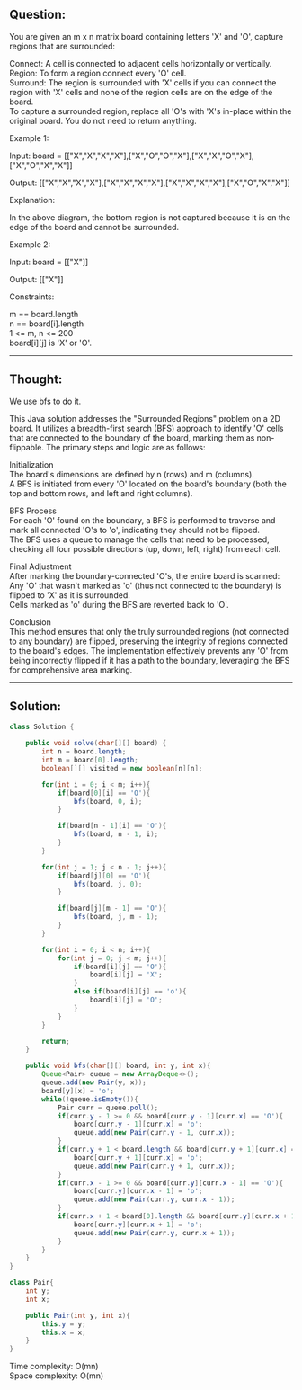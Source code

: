 ## Question:

You are given an m x n matrix board containing letters 'X' and 'O', capture regions that are surrounded:  

Connect: A cell is connected to adjacent cells horizontally or vertically.  
Region: To form a region connect every 'O' cell.  
Surround: The region is surrounded with 'X' cells if you can connect the region with 'X' cells and none of the region cells are on the edge of the board.  
To capture a surrounded region, replace all 'O's with 'X's in-place within the original board. You do not need to return anything.  

Example 1:  

Input: board = [["X","X","X","X"],["X","O","O","X"],["X","X","O","X"],["X","O","X","X"]]  

Output: [["X","X","X","X"],["X","X","X","X"],["X","X","X","X"],["X","O","X","X"]]  

Explanation:  

In the above diagram, the bottom region is not captured because it is on the edge of the board and cannot be surrounded.  

Example 2:  

Input: board = [["X"]]  

Output: [["X"]]  

Constraints:  

m == board.length  
n == board[i].length  
1 <= m, n <= 200  
board[i][j] is 'X' or 'O'.  

---
## Thought:
We use bfs to do it.

This Java solution addresses the "Surrounded Regions" problem on a 2D board. It utilizes a breadth-first search (BFS) approach to identify 'O' cells that are connected to the boundary of the board, marking them as non-flippable. The primary steps and logic are as follows:  

Initialization  
The board's dimensions are defined by n (rows) and m (columns).  
A BFS is initiated from every 'O' located on the board's boundary (both the top and bottom rows, and left and right columns).  

BFS Process  
For each 'O' found on the boundary, a BFS is performed to traverse and mark all connected 'O's to 'o', indicating they should not be flipped.  
The BFS uses a queue to manage the cells that need to be processed, checking all four possible directions (up, down, left, right) from each cell.  

Final Adjustment  
After marking the boundary-connected 'O's, the entire board is scanned:  
Any 'O' that wasn't marked as 'o' (thus not connected to the boundary) is flipped to 'X' as it is surrounded.  
Cells marked as 'o' during the BFS are reverted back to 'O'.  

Conclusion  
This method ensures that only the truly surrounded regions (not connected to any boundary) are flipped, preserving the integrity of regions connected to the board's edges. The implementation effectively prevents any 'O' from being incorrectly flipped if it has a path to the boundary, leveraging the BFS for comprehensive area marking.  

---
## Solution:
```Java
class Solution {

    public void solve(char[][] board) {
        int n = board.length;
        int m = board[0].length;
        boolean[][] visited = new boolean[n][n];

        for(int i = 0; i < m; i++){
            if(board[0][i] == 'O'){
                bfs(board, 0, i);
            }

            if(board[n - 1][i] == 'O'){
                bfs(board, n - 1, i);
            }
        }

        for(int j = 1; j < n - 1; j++){
            if(board[j][0] == 'O'){
                bfs(board, j, 0);
            }

            if(board[j][m - 1] == 'O'){
                bfs(board, j, m - 1);
            }
        }

        for(int i = 0; i < n; i++){
            for(int j = 0; j < m; j++){
                if(board[i][j] == 'O'){
                    board[i][j] = 'X';
                }
                else if(board[i][j] == 'o'){
                    board[i][j] = 'O';
                }
            }
        }

        return;
    }

    public void bfs(char[][] board, int y, int x){
        Queue<Pair> queue = new ArrayDeque<>();
        queue.add(new Pair(y, x));
        board[y][x] = 'o';
        while(!queue.isEmpty()){
            Pair curr = queue.poll();
            if(curr.y - 1 >= 0 && board[curr.y - 1][curr.x] == 'O'){
                board[curr.y - 1][curr.x] = 'o';
                queue.add(new Pair(curr.y - 1, curr.x));
            }
            if(curr.y + 1 < board.length && board[curr.y + 1][curr.x] == 'O'){
                board[curr.y + 1][curr.x] = 'o';
                queue.add(new Pair(curr.y + 1, curr.x));
            }
            if(curr.x - 1 >= 0 && board[curr.y][curr.x - 1] == 'O'){
                board[curr.y][curr.x - 1] = 'o';
                queue.add(new Pair(curr.y, curr.x - 1));
            }
            if(curr.x + 1 < board[0].length && board[curr.y][curr.x + 1] == 'O'){
                board[curr.y][curr.x + 1] = 'o';
                queue.add(new Pair(curr.y, curr.x + 1));
            }
        }
    }
}

class Pair{
    int y;
    int x;

    public Pair(int y, int x){
        this.y = y;
        this.x = x;
    }
}
```
Time complexity: O(mn)  
Space complexity: O(mn)
